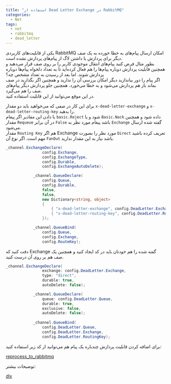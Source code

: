 ```yaml
---
title: "استفاده از Dead Letter Exchange در RabbitMQ"
categories:
  - Net
tags:
  - net
  - rabbitmq
  - dead_letter
---
```


 یکی از قابلیت‌های کاربردی RabbitMQ امکان ارسال پیام‌های به خطا خورده به یک صف دیگر برای پردازش یا داشتن لاگ از پیام‌های پردازش نشده است.  
بطور مثال فرض کنید پیام‌های انتقال موجودی کاربر را بر روی صف قرار می‌دهید و همچنین قابلیت پردازش دوباره پیام‌ها را هم فعال کرده‌اید تا به تعداد دلخواه پیام‌ها دوباره پردازش شوند. اما بعد از رسیدن به تعداد مشخص چه؟  
اگر پیام را دور بیاندازید دیگر امکان بررسی آن را ندارید و همچنین اگر بگذارید در صف بماند باز هم پردازش می‌شود و به خطا می‌خورد. همچنین جلو پردازش دیگر پیام‌های صف را هم می‌گیرد.  
در این موقع می‌توانید از این قابلیت استفاده کنید.  

برای این کار در صفی که می‌خواهید باید دو مقدار `x-dead-letter-exchange` و `x-dead-letter-routing-key` را بدهید.  
با دادن این مقادیر اگر پیغام `basic.Reject` شود و یا `Basic.Nack` داده شود و همچنین مقدار `Requeue` در آن برابر `False` باشد پیغام مورد نظر به `Exchange` گفته شده ارسال می‌شود.  
مقدار `Routing Key` هم اگر Exchange مورد نظر را بصورت `Direct` تعریف کرده باشید مهم است. اگر نوع آن `FanOut` باشد نیاز به این مقدار ندارید.  

```csharp
_channel.ExchangeDeclare(
                config.Exchange,
                config.ExchangeType,
                config.Durable,
                config.ExchangeAutoDelete);

            _channel.QueueDeclare(
                config.Queue,
                config.Durable,
                false,
                false,
                new Dictionary<string, object>
                {
                    { "x-dead-letter-exchange", config.DeadLetter.Exchange },
                    { "x-dead-letter-routing-key", config.DeadLetter.RoutingKey }
                });

            _channel.QueueBind(
                config.Queue,
                config.Exchange,
                config.RouteKey);
```

دقت کنید که Exchange گفته شده را هم خودتان باید در کد ایجاد کنید و همچنین یک صف هم بر روی آن درست کنید.  

```csharp
_channel.ExchangeDeclare(
                exchange: config.DeadLetter.Exchange,
                type: "direct",
                durable: true,
                autoDelete: false);

            _channel.QueueDeclare(
                queue: config.DeadLetter.Queue,
                durable: true,
                exclusive: false,
                autoDelete: false);
            
            _channel.QueueBind(
                config.DeadLetter.Queue,
                config.DeadLetter.Exchange,
                config.DeadLetter.RoutingKey);
```

برای اضافه کردن قابلیت پردازش چندباره یک پیام هم می‌توانید از کد زیر استفاده کنید:  

[reprocess_to_rabbitmq](https://blog.mhkarami97.ir/net/reprocess_to_rabbitmq/)  

توضیحات بیشتر:  

[dlx](https://www.rabbitmq.com/dlx.html)  